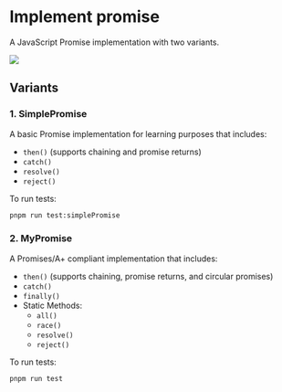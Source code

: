 # Implement promise

A JavaScript Promise implementation with two variants.

![](https://s2.loli.net/2025/01/29/K58E6x9JvHGIOnk.png)

## Variants

### 1. SimplePromise

A basic Promise implementation for learning purposes that includes:

- `then()` (supports chaining and promise returns)
- `catch()`
- `resolve()`
- `reject()`

To run tests:

```bash
pnpm run test:simplePromise
```

### 2. MyPromise

A Promises/A+ compliant implementation that includes:

- `then()` (supports chaining, promise returns, and circular promises)
- `catch()`
- `finally()`
- Static Methods:
  - `all()`
  - `race()`
  - `resolve()`
  - `reject()`

To run tests:

```bash
pnpm run test
```
